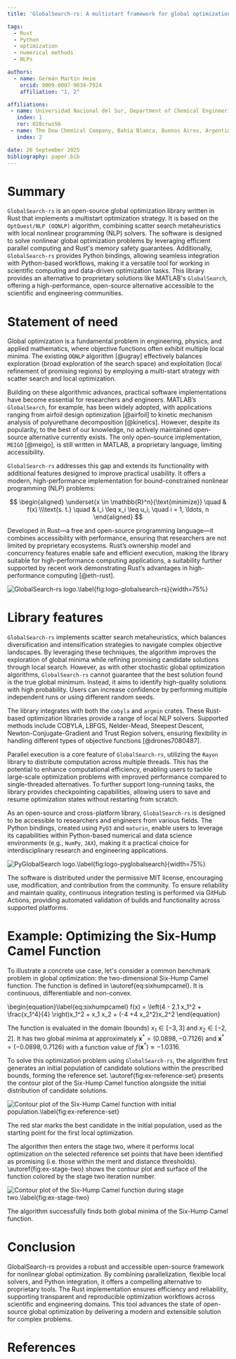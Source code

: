 ```yaml
---
title: 'GlobalSearch-rs: A multistart framework for global optimization written in Rust'

tags:
  - Rust
  - Python
  - optimization
  - numerical methods
  - NLPs

authors:
  - name: Germán Martín Heim
    orcid: 0009-0007-9834-7924
    affiliation: "1, 2"

affiliations:
 - name: Universidad Nacional del Sur, Department of Chemical Engineering, Bahía Blanca, Buenos Aires, Argentina
   index: 1
   ror: 028crwz56
 - name: The Dow Chemical Company, Bahía Blanca, Buenos Aires, Argentina
   index: 2

date: 26 September 2025
bibliography: paper.bib
---
```


# Summary

`GlobalSearch-rs` is an open-source global optimization library written in Rust that implements a multistart optimization strategy. It is based on the `OptQuest/NLP (OQNLP)` algorithm, combining scatter search metaheuristics with local nonlinear programming (NLP) solvers. The software is designed to solve nonlinear global optimization problems by leveraging efficient parallel computing and Rust's memory safety guarantees. Additionally, `GlobalSearch-rs` provides Python bindings, allowing seamless integration with Python-based workflows, making it a versatile tool for working in scientific computing and data-driven optimization tasks. This library provides an alternative to proprietary solutions like MATLAB's `GlobalSearch`, offering a high-performance, open-source alternative accessible to the scientific and engineering communities.

# Statement of need

Global optimization is a fundamental problem in engineering, physics, and applied mathematics, where objective functions often exhibit multiple local minima. The existing `OQNLP` algorithm [@ugray] effectively balances exploration (broad exploration of the search space) and exploitation (local refinement of promising regions) by employing a multi-start strategy with scatter search and local optimization.

Building on these algorithmic advances, practical software implementations have become essential for researchers and engineers. MATLAB’s `GlobalSearch`, for example, has been widely adopted, with applications ranging from airfoil design optimization [@airfoil] to kinetic mechanism analysis of polyurethane decomposition [@kinetics]. However, despite its popularity, to the best of our knowledge, no actively maintained open-source alternative currently exists. The only open-source implementation, `MEIGO` [@meigo], is still written in MATLAB, a proprietary language, limiting accessibility.

`GlobalSearch-rs` addresses this gap and extends its functionality with additional features designed to improve practical usability. It offers a modern, high-performance implementation for bound-constrained nonlinear programming (NLP) problems:

$$
\begin{aligned}
\underset{x \in \mathbb{R}^n}{\text{minimize}} \quad & f(x) \\\text{s. t.} \quad & l_i \leq x_i \leq u_i, \quad i = 1, \ldots, n
\end{aligned}
$$

Developed in Rust—a free and open-source programming language—it combines accessibility with performance, ensuring that researchers are not limited by proprietary ecosystems.
Rust’s ownership model and concurrency features enable safe and efficient execution, making the library suitable for high-performance computing applications, a suitability further supported by recent work demonstrating Rust’s advantages in high-performance computing [@eth-rust].

![`GlobalSearch-rs` logo.\label{fig:logo-globalsearch-rs}](./figures/logo-rs.png){width=75%}

# Library features

`GlobalSearch-rs` implements scatter search metaheuristics, which balances diversification and intensification strategies to navigate complex objective landscapes. By leveraging these techniques, the algorithm improves the exploration of global minima while refining promising candidate solutions through local search. However, as with other stochastic global optimization algorithms, `GlobalSearch-rs` cannot guarantee that the best solution found is the true global minimum. Instead, it aims to identify high-quality solutions with high probability. Users can increase confidence by performing multiple independent runs or using different random seeds.

The library integrates with both the `cobyla` and `argmin` crates. These Rust-based optimization libraries provide a range of local NLP solvers. Supported methods include COBYLA, LBFGS, Nelder-Mead, Steepest Descent, Newton-Conjugate-Gradient and Trust Region solvers, ensuring flexibility in handling different types of objective functions [@drones7080487].

Parallel execution is a core feature of `GlobalSearch-rs`, utilizing the `Rayon` library to distribute computation across multiple threads. This has the potential to enhance computational efficiency, enabling users to tackle large-scale optimization problems with improved performance compared to single-threaded alternatives. To further support long-running tasks, the library provides checkpointing capabilities, allowing users to save and resume optimization states without restarting from scratch.

As an open-source and cross-platform library, `GlobalSearch-rs` is designed to be accessible to researchers and engineers from various fields. The Python bindings, created using `PyO3` and `maturin`, enable users to leverage its capabilities within Python-based numerical and data science environments (e.g., `NumPy`, `JAX`), making it a practical choice for interdisciplinary research and engineering applications.

![`PyGlobalSearch` logo.\label{fig:logo-pyglobalsearch}](./figures/logo-py.png){width=75%}

The software is distributed under the permissive MIT license, encouraging use, modification, and contribution from the community. To ensure reliability and maintain quality, continuous integration testing is performed via GitHub Actions, providing automated validation of builds and functionality across supported platforms.

# Example: Optimizing the Six-Hump Camel Function

To illustrate a concrete use case, let's consider a common benchmark problem in global optimization: the two-dimensional Six-Hump Camel function. The function is defined in \autoref{eq:sixhumpcamel}. It is continuous, differentiable and non-convex.

\begin{equation}\label{eq:sixhumpcamel}
f(x) = \left(4 - 2.1 x_1^2 + \frac{x_1^4}{4} \right)x_1^2 + x_1 x_2 + (-4 +4 x_2^2)x_2^2
\end{equation}

The function is evaluated in the domain (bounds) $x_1 \in [-3, 3]$ and $x_2 \in [-2, 2]$. It has
two global minima at approximately $\mathbf{x}^* = (0.0898, -0.7126)$ and $\mathbf{x}^* = (-0.0898, 0.7126)$ with a function value of $f(\mathbf{x}^*) \approx -1.0316$.

To solve this optimization problem using `GlobalSearch-rs`, the algorithm first generates an initial population of candidate solutions within the prescribed bounds, forming the reference set. \autoref{fig:ex-reference-set} presents the contour plot of the Six-Hump Camel function alongside the initial distribution of candidate solutions.

![Contour plot of the Six-Hump Camel function with initial population.\label{fig:ex-reference-set}](./figures/sixhumpcamel_contour_with_initial_population.svg)

The red star marks the best candidate in the initial population, used as the starting point for the first local optimization.

The algorithm then enters the stage two, where it performs local optimization on the selected reference set points that have been identified as promising (i.e. those within the merit and distance thresholds). \autoref{fig:ex-stage-two} shows the contour plot and surface of the function colored by the stage two iteration number.

![Contour plot of the Six-Hump Camel function during stage two.\label{fig:ex-stage-two}](./figures/sixhumpcamel_contour_stage_two.svg)

The algorithm successfully finds both global minima of the Six-Hump Camel function.

# Conclusion

GlobalSearch-rs provides a robust and accessible open-source framework for nonlinear global optimization. By combining parallelization, flexible local solvers, and Python integration, it offers a compelling alternative to proprietary tools. The Rust implementation ensures efficiency and reliability, supporting transparent and reproducible optimization workflows across scientific and engineering domains. This tool advances the state of open-source global optimization by delivering a modern and extensible solution for complex problems.

# References
